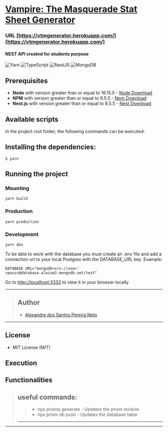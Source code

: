 # [Vampire: The Masquerade Stat Sheet Generator]('https://vtmgenerator.herokuapp.com/')

### URL [https://vtmgenerator.herokuapp.com/](https://vtmgenerator.herokuapp.com/)

#### NEST API created for students purpose

![Yarn](https://img.shields.io/badge/yarn-%232C8EBB.svg?style=for-the-badge&logo=yarn&logoColor=white)
![TypeScript](https://img.shields.io/badge/typescript-%23007ACC.svg?style=for-the-badge&logo=typescript&logoColor=white)
![NestJS](https://img.shields.io/badge/nestjs-%23E0234E.svg?style=for-the-badge&logo=nestjs&logoColor=white)
![MongoDB](https://img.shields.io/badge/MongoDB-%234ea94b.svg?style=for-the-badge&logo=mongodb&logoColor=white)

## Prerequisites

- **Node** with version greater than or equal to 16.15.0 - [Node Download](https://nodejs.org/pt-br/download/)
- **NPM** with version greater than or equal to 8.5.5 - [Npm Download](https://www.npmjs.com/package/download)
- **Nest.js** with version greater than or equal to 8.5.5 - [Nest Download](https://docs.nestjs.com/)

## Available scripts

In the project root folder, the following commands can be executed:

## Installing the dependencies:

```
$ yarn
```

## Running the project

### Mounting

```
yarn build
```

### Production

```
yarn production
```

### Development

```
yarn dev
```

To be able to work with the database you must create an .env file and add a connection url to your local Postgres with the DATABASE_URL key.
Example:

```
DATABASE_URL="mongodb+srv://user:<pass>@database.alwism3.mongodb.net/test"
```

Go to [http://localhost:3333](http://localhost:3333) to view it in your browser locally

---

> ## Author
>
> - [Alexandre dos Santos Pereira Neto](https://github.com/Malkavianson)

---

## License

- MIT License (MIT)

## Execution

## Functionalities


> ## useful commands:
>
> > - npx prisma generate - Updates the prism module
> > - npx prism db push - Updates the database table
>
> ---

---
